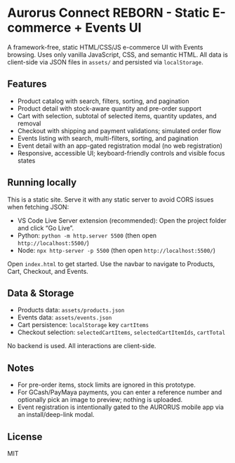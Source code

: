 # Aurorus Connect REBORN - Static E-commerce + Events UI

A framework-free, static HTML/CSS/JS e-commerce UI with Events browsing. Uses only vanilla JavaScript, CSS, and semantic HTML. All data is client-side via JSON files in `assets/` and persisted via `localStorage`.

## Features
- Product catalog with search, filters, sorting, and pagination
- Product detail with stock-aware quantity and pre-order support
- Cart with selection, subtotal of selected items, quantity updates, and removal
- Checkout with shipping and payment validations; simulated order flow
- Events listing with search, multi-filters, sorting, and pagination
- Event detail with an app-gated registration modal (no web registration)
- Responsive, accessible UI; keyboard-friendly controls and visible focus states

## Running locally
This is a static site. Serve it with any static server to avoid CORS issues when fetching JSON:

- VS Code Live Server extension (recommended): Open the project folder and click “Go Live”.
- Python: `python -m http.server 5500` (then open `http://localhost:5500/`)
- Node: `npx http-server -p 5500` (then open `http://localhost:5500/`)

Open `index.html` to get started. Use the navbar to navigate to Products, Cart, Checkout, and Events.

## Data & Storage
- Products data: `assets/products.json`
- Events data: `assets/events.json`
- Cart persistence: `localStorage` key `cartItems`
- Checkout selection: `selectedCartItems`, `selectedCartItemIds`, `cartTotal`

No backend is used. All interactions are client-side.

## Notes
- For pre-order items, stock limits are ignored in this prototype.
- For GCash/PayMaya payments, you can enter a reference number and optionally pick an image to preview; nothing is uploaded.
- Event registration is intentionally gated to the AURORUS mobile app via an install/deep-link modal.

## License
MIT
